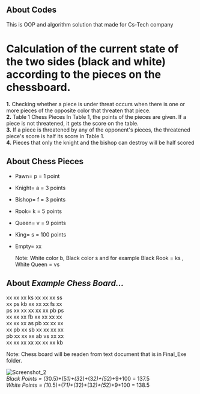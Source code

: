 ## About Codes
This is OOP and algorithm solution that made for Cs-Tech company

#  Calculation of the current state of the two sides (black and white) according to the pieces on the chessboard.

**1.** Checking whether a piece is under threat occurs when there is one or more pieces of the opposite color that threaten that piece.<br />
**2.** Table 1 Chess Pieces In Table 1, the points of the pieces are given. If a piece is not threatened, it gets the score on the table.<br />
**3.** If a piece is threatened by any of the opponent's pieces, the threatened piece's score is half its score in Table 1.<br />
**4.** Pieces that only the knight and the bishop can destroy will be half scored

## About Chess Pieces
* Pawn= p = 1 point
* Knight= a = 3 points
* Bishop= f = 3 points
* Rook= k = 5 points
* Queen= v = 9 points
* King= s = 100 points
* Empty= xx

  Note: White color b, Black color s and for example Black Rook = ks , White Queen = vs

## About *Example Chess Board...*
xx xx xx ks xx xx xx ss<br />
xx ps kb xx xx xx fs xx<br />
ps xx xx xx xx xx pb ps<br />
xx xx xx fb xx xx xx xx<br />
xx xx xx as pb xx xx xx<br />
xx pb xx sb xx xx xx xx<br />
pb xx xx xx ab vs xx xx<br />
xx xx xx xx xx xx xx kb

  Note: Chess board will be readen from text document that is in Final_Exe folder.

  ![Screenshot_2](https://user-images.githubusercontent.com/32199163/124174097-9bee8280-dab4-11eb-8a91-31217e2fd846.jpg)<br />
*Black Points = (3*0.5)+(5*1)+(3*2)+(3*2)+(5*2)+9+100 = 137.5 <br />
*White Points = (1*0.5)+(7*1)+(3*2)+(3*2)+(5*2)+9+100 = 138.5
